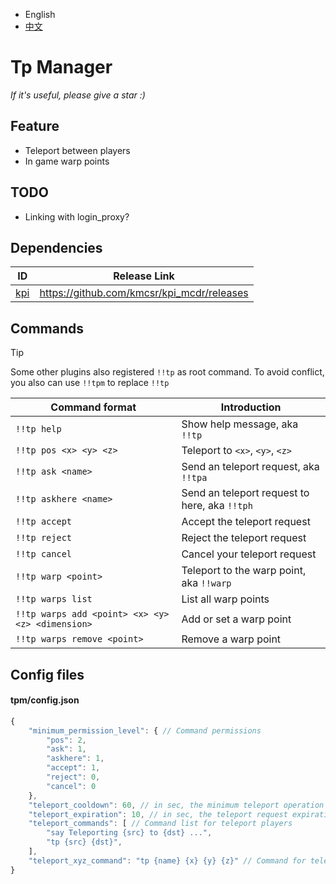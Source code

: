 
- English
- [中文](README_zh.MD)

# Tp Manager

*If it's useful, please give a star :)*

## Feature

- Teleport between players
- In game warp points

## TODO

- Linking with login_proxy?

## Dependencies

| ID | Release Link |
|----|----|
| [kpi](https://github.com/kmcsr/kpi_mcdr) | <https://github.com/kmcsr/kpi_mcdr/releases> |

## Commands

> [!TIP]
> Some other plugins also registered `!!tp` as root command. To avoid conflict, you also can use `!!tpm` to replace `!!tp`

|         Command format | Introduction |
|------------------------|-----|
| `!!tp help`            | Show help message, aka `!!tp` |
| `!!tp pos <x> <y> <z>` | Teleport to `<x>`, `<y>`, `<z>` |
| `!!tp ask <name>`      | Send an teleport request, aka `!!tpa` |
| `!!tp askhere <name>`  | Send an teleport request to here, aka `!!tph` |
| `!!tp accept`          | Accept the teleport request |
| `!!tp reject`          | Reject the teleport request |
| `!!tp cancel`          | Cancel your teleport request |
| `!!tp warp <point>`    | Teleport to the warp point, aka `!!warp` |
| `!!tp warps list`      | List all warp points |
| `!!tp warps add <point> <x> <y> <z> <dimension>` | Add or set a warp point |
| `!!tp warps remove <point>` | Remove a warp point |

## Config files

#### tpm/config.json

```javascript
{
    "minimum_permission_level": { // Command permissions
        "pos": 2,
        "ask": 1,
        "askhere": 1,
        "accept": 1,
        "reject": 0,
        "cancel": 0
    },
    "teleport_cooldown": 60, // in sec, the minimum teleport operation interval
    "teleport_expiration": 10, // in sec, the teleport request expiration
    "teleport_commands": [ // Command list for teleport players
        "say Teleporting {src} to {dst} ...",
        "tp {src} {dst}",
    ],
    "teleport_xyz_command": "tp {name} {x} {y} {z}" // Command for teleport position
}
```
